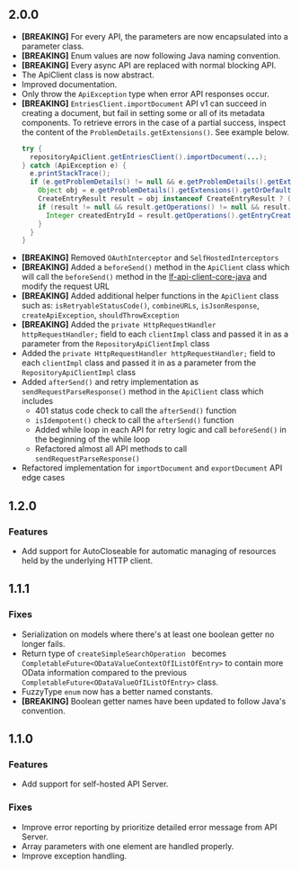 ## 2.0.0

- **[BREAKING]** For every API, the parameters are now encapsulated into a parameter class.
- **[BREAKING]** Enum values are now following Java naming convention.
- **[BREAKING]** Every async API are replaced with normal blocking API.
- The ApiClient class is now abstract.
- Improved documentation.
- Only throw the `ApiException` type when error API responses occur.
- **[BREAKING]** `EntriesClient.importDocument` API v1 can succeed in creating a document, but fail in setting some or all of its metadata components. To retrieve errors in the case of a partial success, inspect the content of the `ProblemDetails.getExtensions()`. See example below.
  ```java
  try {
    repositoryApiClient.getEntriesClient().importDocument(...);
  } catch (ApiException e) {
    e.printStackTrace();
    if (e.getProblemDetails() != null && e.getProblemDetails().getExtensions() != null) {
      Object obj = e.getProblemDetails().getExtensions().getOrDefault(CreateEntryResult.class.getSimpleName(), null);
      CreateEntryResult result = obj instanceof CreateEntryResult ? (CreateEntryResult) obj : null;
      if (result != null && result.getOperations() != null && result.getOperations().getEntryCreate() != null) {
        Integer createdEntryId = result.getOperations().getEntryCreate().getEntryId();
      }
    }
  }
  ```
- **[BREAKING]** Removed `OAuthInterceptor` and `SelfHostedInterceptors` 
- **[BREAKING]** Added a `beforeSend()` method in the `ApiClient` class which will call the `beforeSend()` method in the [lf-api-client-core-java](https://github.com/Laserfiche/lf-api-client-core-java) and modify the request URL
- **[BREAKING]** Added additional helper functions in the `ApiClient` class such as: `isRetryableStatusCode()`, `combineURLs`, `isJsonResponse`, `createApiException`, `shouldThrowException`
- **[BREAKING]** Added the `private HttpRequestHandler httpRequestHandler;` field to each `clientImpl` class and passed it in as a parameter from the `RepositoryApiClientImpl` class
- Added the `private HttpRequestHandler httpRequestHandler;` field to each `clientImpl` class and passed it in as a parameter from the `RepositoryApiClientImpl` class
- Added `afterSend()` and retry implementation as `sendRequestParseResponse()` method in the `ApiClient` class which includes
  - 401 status code check to call the `afterSend()` function
  - `isIdempotent()` check to call the `afterSend()` function 
  - Added while loop in each API for retry logic and call `beforeSend()` in the beginning of the while loop  
  - Refactored almost all API methods to call `sendRequestParseResponse()`
- Refactored implementation for `importDocument` and `exportDocument` API edge cases

## 1.2.0

### Features

- Add support for AutoCloseable for automatic managing of resources held by the underlying HTTP client.

## 1.1.1

### Fixes

- Serialization on models where there's at least one boolean getter no longer fails.
- Return type of `createSimpleSearchOperation ` becomes `CompletableFuture<ODataValueContextOfIListOfEntry>` to contain more OData information compared to the previous `CompletableFuture<ODataValueOfIListOfEntry>` class.
- FuzzyType `enum` now has a better named constants.
- **[BREAKING]** Boolean getter names have been updated to follow Java's convention.

## 1.1.0

### Features

- Add support for self-hosted API Server.

### Fixes

- Improve error reporting by prioritize detailed error message from API Server.
- Array parameters with one element are handled properly.
- Improve exception handling.
